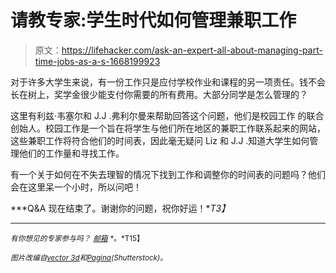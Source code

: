 # 请教专家:学生时代如何管理兼职工作

> 原文：<https://lifehacker.com/ask-an-expert-all-about-managing-part-time-jobs-as-a-s-1668199923>

对于许多大学生来说，有一份工作只是应付学校作业和课程的另一项责任。钱不会长在树上，奖学金很少能支付你需要的所有费用。大部分同学是怎么管理的？



这里有利兹·韦塞尔和 J.J .弗利尔曼来帮助回答这个问题，他们是校园工作 的联合创始人。校园工作是一个旨在将学生与他们所在地区的兼职工作联系起来的网站，这些兼职工作将符合他们的时间表，因此毫无疑问 Liz 和 J.J .知道大学生如何管理他们的工作量和寻找工作。

有一个关于如何在不失去理智的情况下找到工作和调整你的时间表的问题吗？他们会在这里呆一个小时，所以问吧！

***Q&A 现在结束了。谢谢你的问题，祝你好运！**T3】*

* * *

<small>*有你想见的专家参与吗？*</small> [<small>*邮箱*</small>](mailto:andy@lifehacker.com) <small>*。*T15】</small>

<small>*图片改编自*</small>[<small>*vector 3d*</small>](http://www.shutterstock.com/pic-152915360/stock-vector-barista-on-duty-vector.html)<small>*和*</small>[<small>*Pagina*</small>](http://www.shutterstock.com/pic-142440400/stock-vector-stack-of-multi-colored-books.html)<small>*(Shutterstock)。*</small>